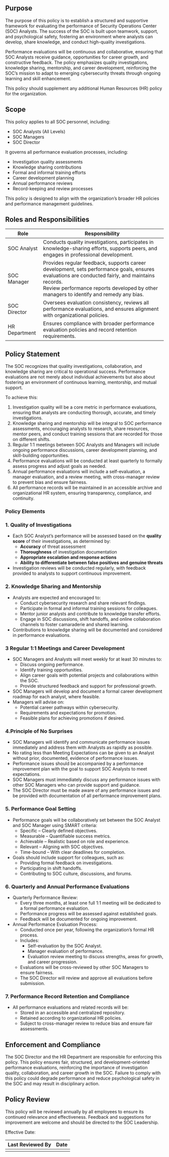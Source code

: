 ## Purpose
The purpose of this policy is to establish a structured and supportive framework for evaluating the performance of Security Operations Center (SOC) Analysts. The success of the SOC is built upon teamwork, support, and psychological safety, fostering an environment where analysts can develop, share knowledge, and conduct high-quality investigations.

Performance evaluations will be continuous and collaborative, ensuring that SOC Analysts receive guidance, opportunities for career growth, and constructive feedback. The policy emphasizes quality investigations, knowledge sharing, mentorship, and career development, reinforcing the SOC’s mission to adapt to emerging cybersecurity threats through ongoing learning and skill enhancement.

This policy should supplement any additional Human Resources (HR) policy for the organization.
## Scope
This policy applies to all SOC personnel, including:

- SOC Analysts (All Levels)
- SOC Managers
- SOC Director

It governs all performance evaluation processes, including:

- Investigation quality assessments
- Knowledge sharing contributions
- Formal and informal training efforts
- Career development planning
- Annual performance reviews
- Record-keeping and review processes

This policy is designed to align with the organization’s broader HR policies and performance management guidelines.
## Roles and Responsibilities

| Role          | Responsibility                                                                                                                                                                                                                              |
| ------------- | ------------------------------------------------------------------------------------------------------------------------------------------------------------------------------------------------------------------------------------------- |
| SOC Analyst   | Conducts quality investigations, participates in knowledge-sharing efforts, supports peers, and engages in professional development.                                                                                                        |
| SOC Manager   | Provides regular feedback, supports career development, sets performance goals, ensures evaluations are conducted fairly, and maintains records.<br>Review performance reports developed by other managers to identify and remedy any bias. |
| SOC Director  | Oversees evaluation consistency, reviews all performance evaluations, and ensures alignment with organizational policies.                                                                                                                   |
| HR Department | Ensures compliance with broader performance evaluation policies and record retention requirements.                                                                                                                                          |

## Policy Statement
The SOC recognizes that quality investigations, collaboration, and knowledge sharing are critical to operational success. Performance evaluations are not merely about individual achievements but also about fostering an environment of continuous learning, mentorship, and mutual support.

To achieve this:

1. Investigation quality will be a core metric in performance evaluations, ensuring that analysts are conducting thorough, accurate, and timely investigations.
2. Knowledge sharing and mentorship will be integral to SOC performance assessments, encouraging analysts to research, share resources, mentor peers, and conduct training sessions that are recorded for those on different shifts.
3. Regular 1:1 meetings between SOC Analysts and Managers will include ongoing performance discussions, career development planning, and skill-building opportunities.
4. Performance evaluations will be conducted at least quarterly to formally assess progress and adjust goals as needed.
5. Annual performance evaluations will include a self-evaluation, a manager evaluation, and a review meeting, with cross-manager review to prevent bias and ensure fairness.
6. All performance records will be maintained in an accessible archive and organizational HR system, ensuring transparency, compliance, and continuity.
### Policy Elements
### **1. Quality of Investigations**

- Each SOC Analyst’s performance will be assessed based on the **quality score** of their investigations, as determined by:
    - **Accuracy** of threat assessment
    - **Thoroughness** of investigation documentation
    - **Appropriate escalation and response actions**
    - **Ability to differentiate between false positives and genuine threats**
- Investigation reviews will be conducted regularly, with feedback provided to analysts to support continuous improvement.

### **2. Knowledge Sharing and Mentorship**

- Analysts are expected and encouraged to:
    - Conduct cybersecurity research and share relevant findings.
    - Participate in formal and informal training sessions for colleagues.
    - Mentor junior analysts and contribute to knowledge transfer efforts.
    - Engage in SOC discussions, shift handoffs, and online collaboration channels to foster camaraderie and shared learning.
- Contributions to knowledge sharing will be documented and considered in performance evaluations.

### **3 Regular 1:1 Meetings and Career Development**

- SOC Managers and Analysts will meet weekly for at least 30 minutes to:
    - Discuss ongoing performance.
    - Identify training opportunities.
    - Align career goals with potential projects and collaborations within the SOC.
    - Provide structured feedback and support for professional growth.
- SOC Managers will develop and document a formal career development roadmap for each analyst, where feasible.
- Managers will advise on:
    - Potential career pathways within cybersecurity.
    - Requirements and expectations for promotion.
    - Feasible plans for achieving promotions if desired.

### 4.Principle of No Surprises

* SOC Managers will identify and communicate performance issues immediately and address them with Analysts as rapidly as possible.
* No rating less than Meeting Expectations can be given to an Analyst without prior, documented, evidence of performance issues.
* Performance issues should be accompanied by a performance improvement plan with the goal to support SOC Analysts to meet expectations.
* SOC Managers must immediately discuss any performance issues with other SOC Managers who can provide support and guidance.
* The SOC Director must be made aware of any performance issues and be provided with documentation of all performance improvement plans.

### **5. Performance Goal Setting**

- Performance goals will be collaboratively set between the SOC Analyst and SOC Manager using SMART criteria:
    - Specific – Clearly defined objectives.
    - Measurable – Quantifiable success metrics.
    - Achievable – Realistic based on role and experience.
    - Relevant – Aligning with SOC objectives.
    - Time-bound – With clear deadlines for completion.
- Goals should include support for colleagues, such as:
    - Providing formal feedback on investigations.
    - Participating in shift handoffs.
    - Contributing to SOC culture, discussions, and forums.

### **6. Quarterly and Annual Performance Evaluations**

- Quarterly Performance Review:
    - Every three months, at least one full 1:1 meeting will be dedicated to a formal performance evaluation.
    - Performance progress will be assessed against established goals.
    - Feedback will be documented for ongoing improvement.
- Annual Performance Evaluation Process:
    - Conducted once per year, following the organization’s formal HR process.
    - Includes:
        - Self-evaluation by the SOC Analyst.
        - Manager evaluation of performance.
        - Evaluation review meeting to discuss strengths, areas for growth, and career progression.
    - Evaluations will be cross-reviewed by other SOC Managers to ensure fairness.
    - The SOC Director will review and approve all evaluations before submission.

### **7. Performance Record Retention and Compliance**

- All performance evaluations and related records will be:
    - Stored in an accessible and centralized repository.
    - Retained according to organizational HR policies.
    - Subject to cross-manager review to reduce bias and ensure fair assessments.

## Enforcement and Compliance
The SOC Director and the HR Department are responsible for enforcing this policy.  This policy ensures fair, structured, and development-oriented performance evaluations, reinforcing the importance of investigation quality, collaboration, and career growth in the SOC.  Failure to comply with this policy could degrade performance and reduce psychological safety in the SOC and may result in disciplinary action.

## Policy Review
This policy will be reviewed annually by all employees to ensure its continued relevance and effectiveness. Feedback and suggestions for improvement are welcome and should be directed to the SOC Leadership.

Effective Date:

|Last Reviewed By     | Date    |
| --- | --- |
|     |     |

